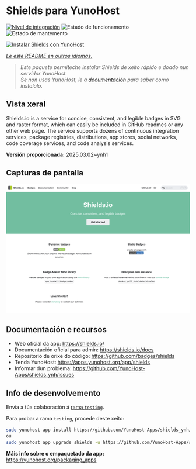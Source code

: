 <!--
NOTA: Este README foi creado automáticamente por <https://github.com/YunoHost/apps/tree/master/tools/readme_generator>
NON debe editarse manualmente.
-->

# Shields para YunoHost

[![Nivel de integración](https://apps.yunohost.org/badge/integration/shields)](https://ci-apps.yunohost.org/ci/apps/shields/)
![Estado de funcionamento](https://apps.yunohost.org/badge/state/shields)
![Estado de mantemento](https://apps.yunohost.org/badge/maintained/shields)

[![Instalar Shields con YunoHost](https://install-app.yunohost.org/install-with-yunohost.svg)](https://install-app.yunohost.org/?app=shields)

*[Le este README en outros idiomas.](./ALL_README.md)*

> *Este paquete permíteche instalar Shields de xeito rápido e doado nun servidor YunoHost.*  
> *Se non usas YunoHost, le a [documentación](https://yunohost.org/install) para saber como instalalo.*

## Vista xeral

Shields.io is a service for concise, consistent, and legible badges in SVG and raster format, which can easily be included in GitHub readmes or any other web page. The service supports dozens of continuous integration services, package registries, distributions, app stores, social networks, code coverage services, and code analysis services.


**Versión proporcionada:** 2025.03.02~ynh1

## Capturas de pantalla

![Captura de pantalla de Shields](./doc/screenshots/screenshot.png)

## Documentación e recursos

- Web oficial da app: <https://shields.io/>
- Documentación oficial para admin: <https://shields.io/docs>
- Repositorio de orixe do código: <https://github.com/badges/shields>
- Tenda YunoHost: <https://apps.yunohost.org/app/shields>
- Informar dun problema: <https://github.com/YunoHost-Apps/shields_ynh/issues>

## Info de desenvolvemento

Envía a túa colaboración á [rama `testing`](https://github.com/YunoHost-Apps/shields_ynh/tree/testing).

Para probar a rama `testing`, procede deste xeito:

```bash
sudo yunohost app install https://github.com/YunoHost-Apps/shields_ynh/tree/testing --debug
ou
sudo yunohost app upgrade shields -u https://github.com/YunoHost-Apps/shields_ynh/tree/testing --debug
```

**Máis info sobre o empaquetado da app:** <https://yunohost.org/packaging_apps>
